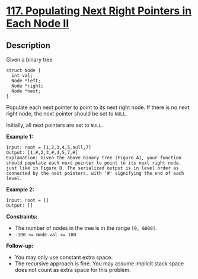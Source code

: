 # [117. Populating Next Right Pointers in Each Node II](https://leetcode.com/problems/populating-next-right-pointers-in-each-node-ii/)

## Description
Given a binary tree
```
struct Node {
  int val;
  Node *left;
  Node *right;
  Node *next;
}
```
Populate each next pointer to point to its next right node. If there is no next right node, the next pointer should be set to `NULL`.

Initially, all next pointers are set to `NULL`.

**Example 1:**
```
Input: root = [1,2,3,4,5,null,7]
Output: [1,#,2,3,#,4,5,7,#]
Explanation: Given the above binary tree (Figure A), your function should populate each next pointer to point to its next right node, just like in Figure B. The serialized output is in level order as connected by the next pointers, with '#' signifying the end of each level.
```

**Example 2:**
```
Input: root = []
Output: []
```

**Constraints:**
- The number of nodes in the tree is in the range `[0, 6000]`.
- `-100 <= Node.val <= 100`

**Follow-up:**
- You may only use constant extra space.
- The recursive approach is fine. You may assume implicit stack space does not count as extra space for this problem.
